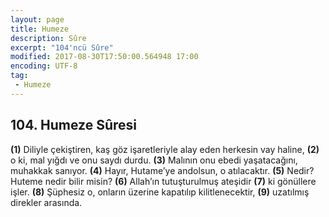 ```yaml
---
layout: page
title: Humeze
description: Sûre
excerpt: "104'ncü Sûre"
modified: 2017-08-30T17:50:00.564948 17:00
encoding: UTF-8
tag: 
 - Humeze
---
```


## 104. Humeze Sûresi

**(1)** Diliyle çekiştiren, kaş göz işaretleriyle alay eden herkesin vay haline,
**(2)** o ki, mal yığdı ve onu saydı durdu.
**(3)** Malının onu ebedi yaşatacağını, muhakkak sanıyor.
**(4)** Hayır, Hutame’ye andolsun, o atılacaktır.
**(5)** Nedir? Huteme nedir bilir misin?
**(6)** Allah’ın tutuşturulmuş ateşidir
**(7)** ki gönüllere işler.
**(8)** Şüphesiz o, onların üzerine kapatılıp kilitlenecektir,
**(9)** uzatılmış direkler arasında.

